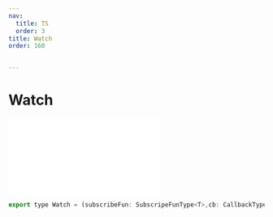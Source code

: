```yaml
---
nav: 
  title: TS
  order: 3
title: Watch
order: 160


---
```


# Watch 
<embed src="./embed/_watch.md"></embed> 

```jsx | pure
export type Watch = (subscribeFun: SubscripeFunType<T>,cb: CallbackType,key: string | symbol) => { unWatch: () => void }
```

